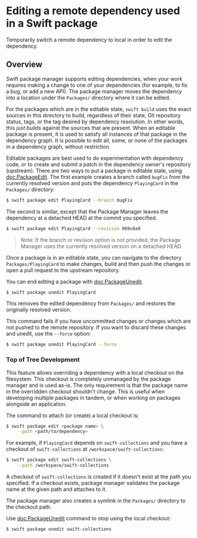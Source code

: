 # Editing a remote dependency used in a Swift package

Temporarily switch a remote dependency to local in order to edit the dependency.

## Overview

Swift package manager supports editing dependencies, when your work requires making a change to one of your dependencies (for example, to fix a bug, or add a new API).
The package manager moves the dependency into a location under the `Packages/` directory where it can be edited.

For the packages which are in the editable state, `swift build` uses the exact sources in this directory to build, regardless of their state, Git repository status, tags, or the tag desired by dependency resolution.
In other words, this _just builds_ against the sources that are present.
When an editable package is present, it is used to satisfy all instances of that package in the dependency graph.
It is possible to edit all, some, or none of the packages in a dependency graph, without restriction.

Editable packages are best used to do experimentation with dependency code, or to create and submit a patch in the dependency owner's repository (upstream).
There are two ways to put a package in editable state, using <doc:PackageEdit>.
The first example creates a branch called `bugFix` from the currently resolved version and puts the dependency `PlayingCard` in the `Packages/` directory:

```bash
$ swift package edit PlayingCard --branch bugFix
```

The second is similar, except that the Package Manager leaves the dependency at a detached HEAD at the commit you specified.

```bash
$ swift package edit PlayingCard --revision 969c6a9
```

> Note: If the branch or revision option is not provided, the Package Manager uses the currently resolved version on a detached HEAD.

Once a package is in an editable state, you can navigate to the directory `Packages/PlayingCard` to make changes, build and then push the changes or open a pull request to the upstream repository.

You can end editing a package with <doc:PackageUnedit>.


```bash
$ swift package unedit PlayingCard
```

This removes the edited dependency from `Packages/` and restores the originally resolved version.

This command fails if you have uncommitted changes or changes which are not pushed to the remote repository.
If you want to discard these changes and unedit, use the `--force` option:

```bash
$ swift package unedit PlayingCard --force
```

### Top of Tree Development

This feature allows overriding a dependency with a local checkout on the filesystem.
This checkout is completely unmanaged by the package manager and is used as-is.
The only requirement is that the package name in the overridden checkout shouldn't change.
This is useful when developing multiple packages in tandem, or when working on packages alongside an
application.

The command to attach (or create) a local checkout is:

```bash
$ swift package edit <package name> \
    --path <path/to/dependency>
```

For example, if `PlayingCard` depends on `swift-collections` and you have a checkout of `swift-collections` at
`/workspace/swift-collections`:

```bash
$ swift package edit swift-collections \
    --path /workspace/swift-collections
```

A checkout of `swift-collections` is created if it doesn't exist at the path you specified.
If a checkout exists, package manager validates the package name at the given path and attaches to it.

The package manager also creates a symlink in the `Packages/` directory to the checkout path.

Use <doc:PackageUnedit> command to stop using the local checkout:

```bash
$ swift package unedit swift-collections
```
